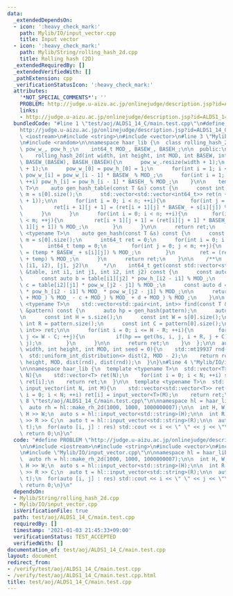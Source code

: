 ```yaml
---
data:
  _extendedDependsOn:
  - icon: ':heavy_check_mark:'
    path: Mylib/IO/input_vector.cpp
    title: Input vector
  - icon: ':heavy_check_mark:'
    path: Mylib/String/rolling_hash_2d.cpp
    title: Rolling hash (2D)
  _extendedRequiredBy: []
  _extendedVerifiedWith: []
  _pathExtension: cpp
  _verificationStatusIcon: ':heavy_check_mark:'
  attributes:
    '*NOT_SPECIAL_COMMENTS*': ''
    PROBLEM: http://judge.u-aizu.ac.jp/onlinejudge/description.jsp?id=ALDS1_14_C
    links:
    - http://judge.u-aizu.ac.jp/onlinejudge/description.jsp?id=ALDS1_14_C
  bundledCode: "#line 1 \"test/aoj/ALDS1_14_C/main.test.cpp\"\n#define PROBLEM \"\
    http://judge.u-aizu.ac.jp/onlinejudge/description.jsp?id=ALDS1_14_C\"\n\n#include\
    \ <iostream>\n#include <string>\n#include <vector>\n#line 3 \"Mylib/String/rolling_hash_2d.cpp\"\
    \n#include <random>\n\nnamespace haar_lib {\n  class rolling_hash_2d {\n    std::vector<int64_t>\
    \ pow_w_, pow_h_;\n    int64_t MOD_, BASEW_, BASEH_;\n\n  public:\n    rolling_hash_2d(){}\n\
    \    rolling_hash_2d(int width, int height, int MOD, int BASEW, int BASEH): MOD_(MOD),\
    \ BASEW_(BASEW), BASEH_(BASEH){\n      pow_w_.resize(width + 1);\n      pow_h_.resize(height\
    \ + 1);\n      pow_w_[0] = pow_h_[0] = 1;\n      for(int i = 1; i <= width; ++i)\
    \ pow_w_[i] = pow_w_[i - 1] * BASEW_ % MOD_;\n      for(int i = 1; i <= height;\
    \ ++i) pow_h_[i] = pow_h_[i - 1] * BASEH_ % MOD_;\n    }\n\n    template <typename\
    \ T>\n    auto gen_hash_table(const T &s) const {\n      const int n = s.size(),\
    \ m = s[0].size();\n      std::vector<std::vector<int64_t>> ret(n + 1, std::vector<int64_t>(m\
    \ + 1));\n\n      for(int i = 0; i < n; ++i){\n        for(int j = 0; j < m; ++j){\n\
    \          ret[i + 1][j + 1] = (ret[i + 1][j] * BASEW_ + s[i][j]) % MOD_;\n  \
    \      }\n      }\n      for(int i = 0; i < n; ++i){\n        for(int j = 0; j\
    \ < m; ++j){\n          ret[i + 1][j + 1] = (ret[i][j + 1] * BASEH_ + ret[i +\
    \ 1][j + 1]) % MOD_;\n        }\n      }\n\n      return ret;\n    }\n\n    template\
    \ <typename T>\n    auto gen_hash(const T &s) const {\n      const int n = s.size(),\
    \ m = s[0].size();\n      int64_t ret = 0;\n      for(int i = 0; i < n; ++i){\n\
    \        int64_t temp = 0;\n        for(int j = 0; j < m; ++j){\n          temp\
    \ = (temp * BASEW_ + s[i][j]) % MOD_;\n        }\n        ret = (ret * BASEH_\
    \ + temp) % MOD_;\n      }\n      return ret;\n    }\n\n    /**\n     * @attention\
    \ [i1, i2), [j1, j2)\n     */\n    int64_t get(const std::vector<std::vector<int64_t>>\
    \ &table, int i1, int j1, int i2, int j2) const {\n      const auto a = table[i2][j2];\n\
    \      const auto b = table[i1][j2] * pow_h_[i2 - i1] % MOD_;\n      const auto\
    \ c = table[i2][j1] * pow_w_[j2 - j1] % MOD_;\n      const auto d = table[i1][j1]\
    \ * pow_h_[i2 - i1] % MOD_ * pow_w_[j2 - j1] % MOD_;\n\n      return (((a - b\
    \ + MOD_) % MOD_ - c + MOD_) % MOD_ + d + MOD_) % MOD_;\n    }\n\n    template\
    \ <typename T>\n    std::vector<std::pair<int, int>> find(const T &s, const T\
    \ &pattern) const {\n      auto hp = gen_hash(pattern);\n      auto hs = gen_hash_table(s);\n\
    \n      const int H = s.size();\n      const int W = s[0].size();\n      const\
    \ int R = pattern.size();\n      const int C = pattern[0].size();\n\n      std::vector<std::pair<int,\
    \ int>> ret;\n\n      for(int i = 0; i <= H - R; ++i){\n        for(int j = 0;\
    \ j <= W - C; ++j){\n          if(hp == get(hs, i, j, i + R, j + C)) ret.emplace_back(i,\
    \ j);\n        }\n      }\n\n      return ret;\n    }\n  };\n\n  auto make_rh_2d(int\
    \ width, int height, int MOD, int seed = 0){\n    std::mt19937 rnd(seed);\n  \
    \  std::uniform_int_distribution<> dist(2, MOD - 2);\n    return rolling_hash_2d(width,\
    \ height, MOD, dist(rnd), dist(rnd));\n  }\n}\n#line 4 \"Mylib/IO/input_vector.cpp\"\
    \n\nnamespace haar_lib {\n  template <typename T>\n  std::vector<T> input_vector(int\
    \ N){\n    std::vector<T> ret(N);\n    for(int i = 0; i < N; ++i) std::cin >>\
    \ ret[i];\n    return ret;\n  }\n\n  template <typename T>\n  std::vector<std::vector<T>>\
    \ input_vector(int N, int M){\n    std::vector<std::vector<T>> ret(N);\n    for(int\
    \ i = 0; i < N; ++i) ret[i] = input_vector<T>(M);\n    return ret;\n  }\n}\n#line\
    \ 8 \"test/aoj/ALDS1_14_C/main.test.cpp\"\n\nnamespace hl = haar_lib;\n\nint main(){\n\
    \  auto rh = hl::make_rh_2d(1000, 1000, 1000000007);\n\n  int H, W; std::cin >>\
    \ H >> W;\n  auto s = hl::input_vector<std::string>(H);\n\n  int R, C; std::cin\
    \ >> R >> C;\n  auto t = hl::input_vector<std::string>(R);\n\n  auto res = rh.find(s,\
    \ t);\n  for(auto [i, j] : res) std::cout << i << \" \" << j << \"\\n\";\n\n \
    \ return 0;\n}\n"
  code: "#define PROBLEM \"http://judge.u-aizu.ac.jp/onlinejudge/description.jsp?id=ALDS1_14_C\"\
    \n\n#include <iostream>\n#include <string>\n#include <vector>\n#include \"Mylib/String/rolling_hash_2d.cpp\"\
    \n#include \"Mylib/IO/input_vector.cpp\"\n\nnamespace hl = haar_lib;\n\nint main(){\n\
    \  auto rh = hl::make_rh_2d(1000, 1000, 1000000007);\n\n  int H, W; std::cin >>\
    \ H >> W;\n  auto s = hl::input_vector<std::string>(H);\n\n  int R, C; std::cin\
    \ >> R >> C;\n  auto t = hl::input_vector<std::string>(R);\n\n  auto res = rh.find(s,\
    \ t);\n  for(auto [i, j] : res) std::cout << i << \" \" << j << \"\\n\";\n\n \
    \ return 0;\n}\n"
  dependsOn:
  - Mylib/String/rolling_hash_2d.cpp
  - Mylib/IO/input_vector.cpp
  isVerificationFile: true
  path: test/aoj/ALDS1_14_C/main.test.cpp
  requiredBy: []
  timestamp: '2021-01-03 21:45:33+09:00'
  verificationStatus: TEST_ACCEPTED
  verifiedWith: []
documentation_of: test/aoj/ALDS1_14_C/main.test.cpp
layout: document
redirect_from:
- /verify/test/aoj/ALDS1_14_C/main.test.cpp
- /verify/test/aoj/ALDS1_14_C/main.test.cpp.html
title: test/aoj/ALDS1_14_C/main.test.cpp
---
```

